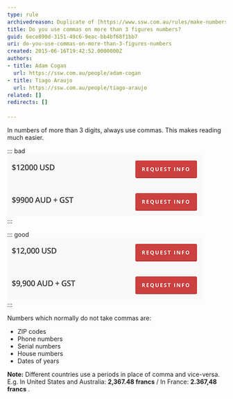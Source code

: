 ```yaml
---
type: rule
archivedreason: Duplicate of [https://www.ssw.com.au/rules/make-numbers-more-readable](/make-numbers-more-readable)
title: Do you use commas on more than 3 figures numbers?
guid: 6ece890d-3151-49c6-9eac-bb4bf68f1bb7
uri: do-you-use-commas-on-more-than-3-figures-numbers
created: 2015-06-16T19:42:52.0000000Z
authors:
- title: Adam Cogan
  url: https://ssw.com.au/people/adam-cogan
- title: Tiago Araujo
  url: https://ssw.com.au/people/tiago-araujo
related: []
redirects: []

---
```


In numbers of more than 3 digits, always use commas. This makes reading much easier.
<!--endintro-->

::: bad  
![Figure: Bad example: No commas make it harder to read](/rules/do-you-use-commas-on-more-than-3-figures-numbers/numbers-bad-example.png)  
:::

::: good  
![Figure: Good example: Commas make it easier to read](/rules/do-you-use-commas-on-more-than-3-figures-numbers/numbers-good-example.png)  
:::

Numbers which normally do not take commas are:

* ZIP codes
* Phone numbers
* Serial numbers
* House numbers
* Dates of years

**Note:** Different countries use a periods in place of comma and vice-versa.
E.g. In United States and Australia: **2,367.48 francs**  / In France: **2.367,48 francs** .

